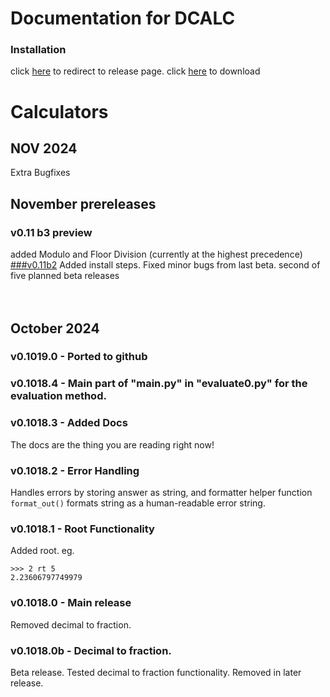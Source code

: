 # Documentation for DCALC
### Installation
click [here](https://github.com/GreatCoder1000/dcalc/releases/tag/v0.11.3) to redirect to release page.
click [here](https://github.com/GreatCoder1000/dcalc/releases/download/v0.11.3/dcalc.exe) to download
# Calculators
## NOV 2024
Extra Bugfixes
## November prereleases
### v0.11 b3 preview
added Modulo and Floor Division (currently at the highest precedence)<br>
[###v0.11b2](https://github.com/GreatCoder1000/dcalc/releases/tag/v0.11-beta.2)
Added install steps. 
Fixed minor bugs from last beta.
second of five planned beta releases
<br><br><br>

## October 2024
### v0.1019.0 - Ported to github
### v0.1018.4 - Main part of "main.py" in "evaluate0.py" for the evaluation method.
### v0.1018.3 - Added Docs
The docs are the thing you are reading right now!
### v0.1018.2 - Error Handling
Handles errors by storing answer as string, and formatter helper function `format_out()` 
formats string as a human-readable error string.
### v0.1018.1 - Root Functionality
Added root. eg.<br>
```
>>> 2 rt 5
2.23606797749979
```
### v0.1018.0 - Main release
Removed decimal to fraction.
### v0.1018.0b - Decimal to fraction.
Beta release.
Tested decimal to fraction functionality.
Removed in later release.
